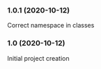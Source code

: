### 1.0.1 (2020-10-12)

Correct namespace in classes

### 1.0 (2020-10-12)

Initial project creation

